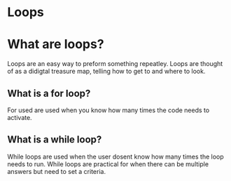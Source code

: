# Loops
# What are loops?
Loops are an easy way to preform something repeatley. Loops are thought of as a didigtal treasure map, telling how to get to and where to look. 
## What is a for loop?
For used are used when you know how many times the code needs to activate. 
## What is a while loop?
While loops are used when the user dosent know how many times the loop needs to run. While loops are practical for when there can be multiple answers but need to set a criteria.